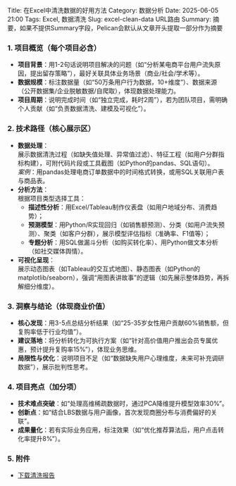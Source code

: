 Title: 在Excel中清洗数据的好用方法
Category: 数据分析
Date: 2025-06-05 21:00
Tags: Excel, 数据清洗
Slug: excel-clean-data URL路由
Summary: 摘要，如果不提供Summary字段，Pelican会默认从文章开头提取一部分作为摘要
### **1. 项目概览（每个项目必含）**
- **项目背景**：用1-2句话说明项目解决的问题（如“分析某电商平台用户流失原因，提出留存策略”），最好关联具体业务场景（商业/社会/学术等）。
- **数据规模**：标注数据量（如“50万条用户行为数据，10+维度”）、数据来源（公开数据集/企业脱敏数据/自爬取），体现数据处理能力。
- **项目周期**：说明完成时间（如“独立完成，耗时2周”），若为团队项目，需明确个人贡献（如“负责数据清洗、建模及可视化”）。

### **2. 技术路径（核心展示区）**
- **数据处理**：  
  展示数据清洗过程（如缺失值处理、异常值过滤）、特征工程（如用户分群指标构建），可附代码片段或工具截图（如Python的pandas、SQL语句）。  
  *案例*：用pandas处理电商订单数据中的时间格式转换，或用SQL关联用户表与商品表。
- **分析方法**：  
  根据项目类型选择工具：  
  - **描述性分析**：用Excel/Tableau制作仪表盘（如用户地域分布、消费趋势）；  
  - **预测模型**：用Python/R实现回归（如销售额预测）、分类（如用户流失预测）、聚类（如客户分群），展示模型评估指标（准确率、F1值等）；  
  - **专题分析**：用SQL做漏斗分析（如购买转化率）、用Python做文本分析（如社交媒体舆情）。
- **可视化呈现**：  
  展示动态图表（如Tableau的交互式地图）、静态图表（如Python的matplotlib/seaborn），强调“用图表讲故事”的逻辑（如先展示整体趋势，再拆解细分维度）。

### **3. 洞察与结论（体现商业价值）**
- **核心发现**：用3-5点总结分析结果（如“25-35岁女性用户贡献60%销售额，但复购率低于行业均值”）。
- **建议落地**：将分析转化为可执行方案（如“针对高价值用户推出会员专属优惠，预计提升复购率15%”），体现业务思维。
- **局限性与优化**：说明项目不足（如“数据缺失用户心理维度，未来可补充调研数据”），展示批判性思考。

### **4. 项目亮点（加分项）**
- **技术难点突破**：如“处理高维稀疏数据时，通过PCA降维提升模型效率30%”。
- **创新点**：如“结合LBS数据与用户画像，首次发现商圈分布与消费偏好的关联”。
- **成果量化**：若有实际业务应用，标注效果（如“优化推荐算法后，用户点击转化率提升8%”）。

### **5. 附件**
- [下载清洗报告]({attach}/attach/data_cleaning_report.pdf)